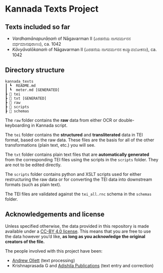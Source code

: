 # Kannada Texts Project

## Texts included so far

- *Vardhamānapurāṇaṁ* of Nāgavarman II (ಎರಡನೆಯ ನಾಗವರ್ಮನನ ವರ್ಧಮಾನಪುರಾಣಂ), ca. 1042
- *Kāvyāvalōkanaṁ* of Nāgavarman II (ಎರಡನೆಯ ನಾಗವರ್ಮನನ ಕಾವ್ಯಾವಲೋಕನಂ), ca. 1042

## Directory structure

    kannada_texts
    ┃ ┗  README.md
    ┃ ┗  meter.md [GENERATED]
    ┣ 📜 tei
    ┣ 📜 txt [GENERATED]
    ┣ 📜 raw
    ┣ 📜 scripts
    ┣ 📜 schemas

The `raw` folder contains the **raw** data from either OCR or double-keyboarding in Kannada script.

The `tei` folder contains the **structured** and **transliterated** data in TEI format, based on the raw data. These files are the basis for all of the other transformations (plain text, etc.) you will see.

The `txt` folder contains plain text files that are **automatically generated** from the corresponding TEI files using the scripts in the `scripts` folder. They are not to be edited directly.

The `scripts` folder contains python and XSLT scripts used for either restructuring the raw data or for converting the TEI data into downstream formats (such as plain text).

The TEI files are validated against the `tei_all.rnc` schema in the `schemas` folder.

## Acknowledgements and license

Unless specified otherwise, the data provided in this repository is made available under a [CC-BY 4.0 license](https://creativecommons.org/licenses/by/4.0/). This means that you are free to use the data however you’d like, **as long as you acknowledge the original creators of the file.**

The people involved with this project have been:
- [Andrew Ollett](http://prakrit.info) (text processing)
- Krishnaprasada G and [Adishila Publications](https://adishila.com/) (text entry and correction)
